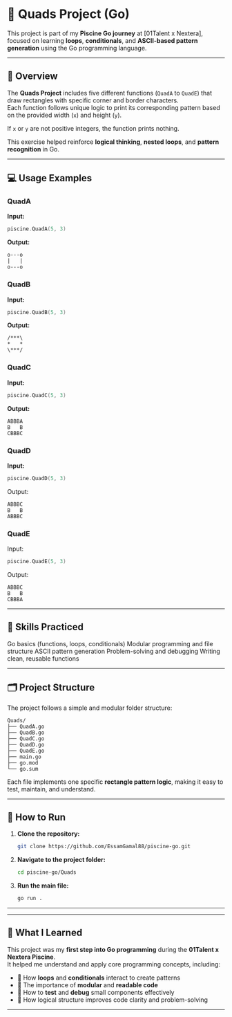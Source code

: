 # 🧩 Quads Project (Go)

This project is part of my **Piscine Go journey** at [01Talent x Nextera],
focused on learning **loops**, **conditionals**, and **ASCII-based pattern generation** using the Go programming language.

---

## 🧠 Overview

The **Quads Project** includes five different functions (`QuadA` to `QuadE`) that draw rectangles with specific corner and border characters.  
Each function follows unique logic to print its corresponding pattern based on the provided width (`x`) and height (`y`).

If `x` or `y` are not positive integers, the function prints nothing.

This exercise helped reinforce **logical thinking**, **nested loops**, and **pattern recognition** in Go.

---

## 💻 Usage Examples

### QuadA
**Input:**
```go
piscine.QuadA(5, 3)
```
**Output:**
```
o---o
|   |
o---o
```

### QuadB
**Input:**
```go
piscine.QuadB(5, 3)
```
**Output:**
```
/***\
*   *
\***/
```

### QuadC
**Input:**
```go
piscine.QuadC(5, 3)
```
**Output:**
```
ABBBA
B   B
CBBBC
```

### QuadD
**Input:**
```go
piscine.QuadD(5, 3)
```
Output:
```
ABBBC
B   B
ABBBC
```

### QuadE
Input:
```go
piscine.QuadE(5, 3)
```
Output:
```
ABBBC
B   B
CBBBA
```
---

## 🧩 Skills Practiced

Go basics (functions, loops, conditionals)
Modular programming and file structure
ASCII pattern generation
Problem-solving and debugging
Writing clean, reusable functions

---

## 🗂️ Project Structure

The project follows a simple and modular folder structure:  

```
Quads/
├── QuadA.go      
├── QuadB.go     
├── QuadC.go      
├── QuadD.go      
├── QuadE.go     
├── main.go       
├── go.mod       
└── go.sum       
```

Each file implements one specific **rectangle pattern logic**,  making it easy to test, maintain, and understand.

---


## 🚀 How to Run

1. **Clone the repository:**
   ```bash
   git clone https://github.com/EssamGamal88/piscine-go.git
   ```

2. **Navigate to the project folder:**
   ```bash
   cd piscine-go/Quads
   ```

3. **Run the main file:**
   ```bash
   go run .
   ```

---

---

## 🧠 What I Learned

This project was my **first step into Go programming** during the **01Talent x Nextera Piscine**.  
It helped me understand and apply core programming concepts, including:

- 🔁 How **loops** and **conditionals** interact to create patterns  
- 🧩 The importance of **modular** and **readable code**  
- 🧪 How to **test** and **debug** small components effectively  
- 💭 How logical structure improves code clarity and problem-solving  

---
